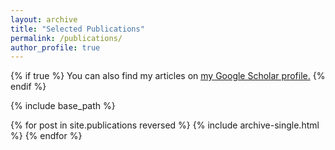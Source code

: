 ```yaml
---
layout: archive
title: "Selected Publications"
permalink: /publications/
author_profile: true
---
```


<!-- {% if author.googlescholar %} -->
{% if true %}
  You can also find my articles on <u><a href="{{author.googlescholar}}">my Google Scholar profile</a>.</u>
{% endif %}

{% include base_path %}

{% for post in site.publications reversed %}
  {% include archive-single.html %}
{% endfor %}
